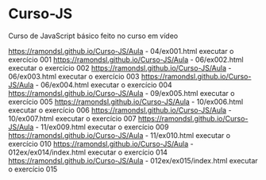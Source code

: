 # Curso-JS
Curso de JavaScript básico feito no curso em vídeo

https://ramondsl.github.io/Curso-JS/Aula - 04/ex001.html executar o exercício 001
https://ramondsl.github.io/Curso-JS/Aula - 06/ex002.html executar o exercício 002
https://ramondsl.github.io/Curso-JS/Aula - 06/ex003.html executar o exercício 003
https://ramondsl.github.io/Curso-JS/Aula - 06/ex004.html executar o exercício 004
https://ramondsl.github.io/Curso-JS/Aula - 09/ex005.html executar o exercício 005
https://ramondsl.github.io/Curso-JS/Aula - 10/ex006.html executar o exercício 006
https://ramondsl.github.io/Curso-JS/Aula - 10/ex007.html executar o exercício 007
https://ramondsl.github.io/Curso-JS/Aula - 11/ex009.html executar o exercício 009
https://ramondsl.github.io/Curso-JS/Aula - 11/ex010.html executar o exercício 010
https://ramondsl.github.io/Curso-JS/Aula - 012ex/ex014/index.html executar o exercício 014
https://ramondsl.github.io/Curso-JS/Aula - 012ex/ex015/index.html executar o exercício 015
